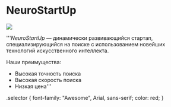 # NeuroStartUp

![](https://netology-code.github.io/git-homeworks/introduction/assets/logo.png)

'''*NeuroStartUp* — динамически развивающийся стартап, специализирующийся на поиске с использованием 
 новейших технологий искусственного интеллекта.

Наши преимущества:
* Высокая точность поиска
* Высокая скорость поиска
* Низкая цена'''

.selector {
  font-family: "Awesome", Arial, sans-serif;
  color: red;
}
